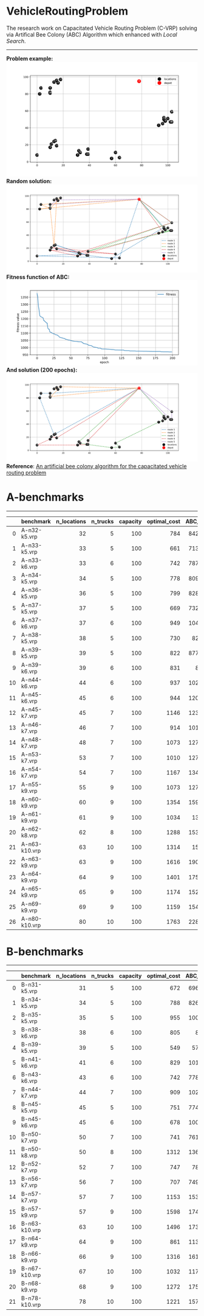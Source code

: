 # VehicleRoutingProblem

The research work on Capacitated Vehicle Routing Problem (C-VRP) solving via Artifical Bee Colony (ABC) Algorithm which enhanced with *Local Search*.

---
**Problem example:**
![](output/images/problemn35-k5.vrp.png)
**Random solution:**
![](output/images/beforeABC_n35-k5.vrp.png)
**Fitness function of ABC:**
![](output/images/history_n35-k5.vrp.png)
**And solution (200 epochs):**
![](output/images/afterABC_n35-k5.vrp.png)
**Reference**:
[An artificial bee colony algorithm for the capacitated
vehicle routing problem](http://citeseerx.ist.psu.edu/viewdoc/downloa[d?doi=10.1.1.457.8027&rep=rep1&type=pdf)

# A-benchmarks

---

|    | benchmark     |   n_locations |   n_trucks |   capacity |   optimal_cost |   ABC_cost |     error | is_feasible   |
|---:|:--------------|--------------:|-----------:|-----------:|---------------:|-----------:|----------:|:--------------|
|  0 | A-n32-k5.vrp  |            32 |          5 |        100 |            784 |    842.433 | 0.0745315 | True          |
|  1 | A-n33-k5.vrp  |            33 |          5 |        100 |            661 |    713.307 | 0.0791329 | True          |
|  2 | A-n33-k6.vrp  |            33 |          6 |        100 |            742 |    787.046 | 0.0607091 | True          |
|  3 | A-n34-k5.vrp  |            34 |          5 |        100 |            778 |    809.088 | 0.0399594 | True          |
|  4 | A-n36-k5.vrp  |            36 |          5 |        100 |            799 |    828.697 | 0.0371682 | True          |
|  5 | A-n37-k5.vrp  |            37 |          5 |        100 |            669 |    732.588 | 0.0950493 | True          |
|  6 | A-n37-k6.vrp  |            37 |          6 |        100 |            949 |   1046.12  | 0.102344  | True          |
|  7 | A-n38-k5.vrp  |            38 |          5 |        100 |            730 |    829.51  | 0.136315  | True          |
|  8 | A-n39-k5.vrp  |            39 |          5 |        100 |            822 |    877.592 | 0.0676301 | True          |
|  9 | A-n39-k6.vrp  |            39 |          6 |        100 |            831 |    873.5   | 0.0511426 | True          |
| 10 | A-n44-k6.vrp  |            44 |          6 |        100 |            937 |   1025.23  | 0.0941666 | True          |
| 11 | A-n45-k6.vrp  |            45 |          6 |        100 |            944 |   1203.13  | 0.274502  | True          |
| 12 | A-n45-k7.vrp  |            45 |          7 |        100 |           1146 |   1238.66  | 0.0808508 | True          |
| 13 | A-n46-k7.vrp  |            46 |          7 |        100 |            914 |   1018.24  | 0.114046  | True          |
| 14 | A-n48-k7.vrp  |            48 |          7 |        100 |           1073 |   1272.04  | 0.185502  | True          |
| 15 | A-n53-k7.vrp  |            53 |          7 |        100 |           1010 |   1272.69  | 0.260087  | True          |
| 16 | A-n54-k7.vrp  |            54 |          7 |        100 |           1167 |   1349.58  | 0.156455  | True          |
| 17 | A-n55-k9.vrp  |            55 |          9 |        100 |           1073 |   1277.18  | 0.190285  | True          |
| 18 | A-n60-k9.vrp  |            60 |          9 |        100 |           1354 |   1595.71  | 0.178513  | True          |
| 19 | A-n61-k9.vrp  |            61 |          9 |        100 |           1034 |   1335.7   | 0.291779  | True          |
| 20 | A-n62-k8.vrp  |            62 |          8 |        100 |           1288 |   1530.41  | 0.188209  | True          |
| 21 | A-n63-k10.vrp |            63 |         10 |        100 |           1314 |   1567.9   | 0.193228  | True          |
| 22 | A-n63-k9.vrp  |            63 |          9 |        100 |           1616 |   1906.81  | 0.179959  | True          |
| 23 | A-n64-k9.vrp  |            64 |          9 |        100 |           1401 |   1754.17  | 0.252086  | True          |
| 24 | A-n65-k9.vrp  |            65 |          9 |        100 |           1174 |   1528.02  | 0.301549  | True          |
| 25 | A-n69-k9.vrp  |            69 |          9 |        100 |           1159 |   1547.32  | 0.335051  | True          |
| 26 | A-n80-k10.vrp |            80 |         10 |        100 |           1763 |   2280.44  | 0.2935    | True  


# B-benchmarks

---

|    | benchmark     |   n_locations |   n_trucks |   capacity |   optimal_cost |   ABC_cost |     error | is_feasible   |
|---:|:--------------|--------------:|-----------:|-----------:|---------------:|-----------:|----------:|:--------------|
|  0 | B-n31-k5.vrp  |            31 |          5 |        100 |            672 |    696.441 | 0.0363712 | True          |
|  1 | B-n34-k5.vrp  |            34 |          5 |        100 |            788 |    826.332 | 0.0486451 | True          |
|  2 | B-n35-k5.vrp  |            35 |          5 |        100 |            955 |   1004.02  | 0.0513304 | True          |
|  3 | B-n38-k6.vrp  |            38 |          6 |        100 |            805 |    857.6   | 0.0653414 | True          |
|  4 | B-n39-k5.vrp  |            39 |          5 |        100 |            549 |    570.94  | 0.039963  | True          |
|  5 | B-n41-k6.vrp  |            41 |          6 |        100 |            829 |   1011.49  | 0.220132  | True          |
|  6 | B-n43-k6.vrp  |            43 |          6 |        100 |            742 |    778.271 | 0.0488821 | True          |
|  7 | B-n44-k7.vrp  |            44 |          7 |        100 |            909 |   1026.42  | 0.129177  | True          |
|  8 | B-n45-k5.vrp  |            45 |          5 |        100 |            751 |    774.988 | 0.0319418 | True          |
|  9 | B-n45-k6.vrp  |            45 |          6 |        100 |            678 |   1000.68  | 0.475932  | True          |
| 10 | B-n50-k7.vrp  |            50 |          7 |        100 |            741 |    761.781 | 0.0280448 | True          |
| 11 | B-n50-k8.vrp  |            50 |          8 |        100 |           1312 |   1364.05  | 0.0396721 | True          |
| 12 | B-n52-k7.vrp  |            52 |          7 |        100 |            747 |    788.78  | 0.0559301 | True          |
| 13 | B-n56-k7.vrp  |            56 |          7 |        100 |            707 |    749.917 | 0.0607036 | True          |
| 14 | B-n57-k7.vrp  |            57 |          7 |        100 |           1153 |   1532.13  | 0.328819  | True          |
| 15 | B-n57-k9.vrp  |            57 |          9 |        100 |           1598 |   1747.21  | 0.0933744 | True          |
| 16 | B-n63-k10.vrp |            63 |         10 |        100 |           1496 |   1731.21  | 0.157224  | True          |
| 17 | B-n64-k9.vrp  |            64 |          9 |        100 |            861 |   1136.82  | 0.32035   | True          |
| 18 | B-n66-k9.vrp  |            66 |          9 |        100 |           1316 |   1616.46  | 0.228315  | True          |
| 19 | B-n67-k10.vrp |            67 |         10 |        100 |           1032 |   1179.78  | 0.1432    | True          |
| 20 | B-n68-k9.vrp  |            68 |          9 |        100 |           1272 |   1753.32  | 0.378397  | True          |
| 21 | B-n78-k10.vrp |            78 |         10 |        100 |           1221 |   1576.07  | 0.290804  | True          |
